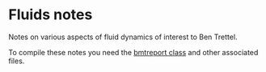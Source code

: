 # Fluids notes

Notes on various aspects of fluid dynamics of interest to Ben Trettel.

To compile these notes you need the [bmtreport class](https://github.com/btrettel/bmtreport) and other associated files.
